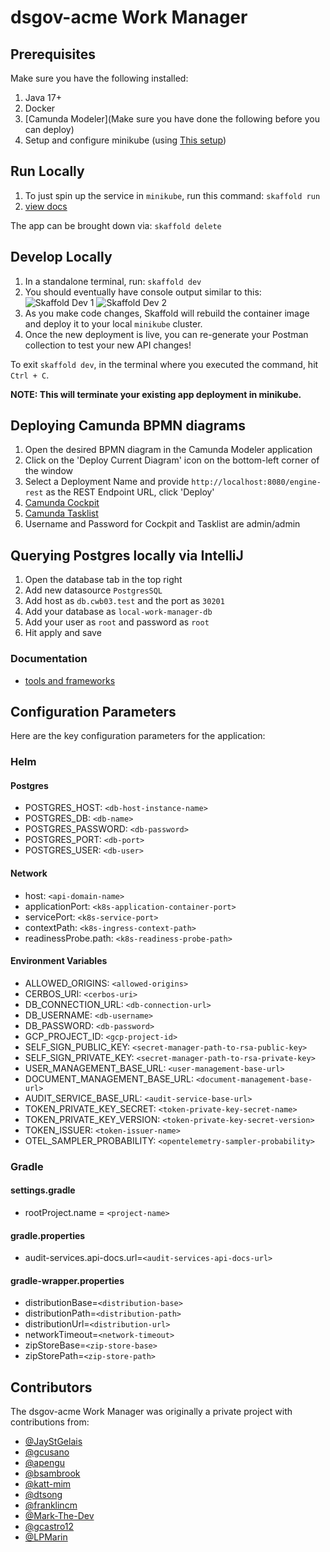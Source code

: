# dsgov-acme Work Manager

## Prerequisites

Make sure you have the following installed:

1. Java 17+
2. Docker
3. [Camunda Modeler](Make sure you have done the following before you can deploy)
4. Setup and configure minikube (using [This setup](https://github.com/dsgov-acme/cwb03-local-environment))

## Run Locally

1. To just spin up the service in `minikube`, run this command: `skaffold run`
2. [view docs](http://api.cwb03.test/wm/swagger-ui/index.html)

The app can be brought down via: `skaffold delete`

## Develop Locally

1. In a standalone terminal, run: `skaffold dev`
2. You should eventually have console output similar to this:
![Skaffold Dev 1](docs/assets/skaffold-dev-log-1.png)
![Skaffold Dev 2](docs/assets/skaffold-dev-log-2.png)
3. As you make code changes, Skaffold will rebuild the container image and deploy it to your local `minikube` cluster.
4. Once the new deployment is live, you can re-generate your Postman collection to test your new API changes!

To exit `skaffold dev`, in the terminal where you executed the command, hit `Ctrl + C`.

**NOTE: This will terminate your existing app deployment in minikube.**

## Deploying Camunda BPMN diagrams

1. Open the desired BPMN diagram in the Camunda Modeler application
2. Click on the 'Deploy Current Diagram' icon on the bottom-left corner of the window
3. Select a Deployment Name and provide `http://localhost:8080/engine-rest` as the REST Endpoint URL, click 'Deploy'
4. [Camunda Cockpit](http://localhost:8080/camunda/app/cockpit/default/)
5. [Camunda Tasklist](http://localhost:8080/camunda/app/tasklist/default/)
6. Username and Password for Cockpit and Tasklist are admin/admin

## Querying Postgres locally via IntelliJ

1. Open the database tab in the top right
2. Add new datasource `PostgresSQL`
3. Add host as `db.cwb03.test` and the port as `30201`
4. Add your database as `local-work-manager-db`
5. Add your user as `root` and password as `root`
6. Hit apply and save

### Documentation

- [tools and frameworks](./docs/tools.md)

## Configuration Parameters

Here are the key configuration parameters for the application:
### Helm

#### Postgres
- POSTGRES_HOST: `<db-host-instance-name>`
- POSTGRES_DB: `<db-name>`
- POSTGRES_PASSWORD: `<db-password>`
- POSTGRES_PORT: `<db-port>`
- POSTGRES_USER: `<db-user>`

#### Network
- host: `<api-domain-name>`
- applicationPort: `<k8s-application-container-port>`
- servicePort: `<k8s-service-port>`
- contextPath: `<k8s-ingress-context-path>`
- readinessProbe.path: `<k8s-readiness-probe-path>`

#### Environment Variables
- ALLOWED_ORIGINS: `<allowed-origins>`
- CERBOS_URI: `<cerbos-uri>`
- DB_CONNECTION_URL: `<db-connection-url>`
- DB_USERNAME: `<db-username>`
- DB_PASSWORD: `<db-password>`
- GCP_PROJECT_ID: `<gcp-project-id>`
- SELF_SIGN_PUBLIC_KEY: `<secret-manager-path-to-rsa-public-key>`
- SELF_SIGN_PRIVATE_KEY: `<secret-manager-path-to-rsa-private-key>`
- USER_MANAGEMENT_BASE_URL: `<user-management-base-url>`
- DOCUMENT_MANAGEMENT_BASE_URL: `<document-management-base-url>`
- AUDIT_SERVICE_BASE_URL: `<audit-service-base-url>`
- TOKEN_PRIVATE_KEY_SECRET: `<token-private-key-secret-name>`
- TOKEN_PRIVATE_KEY_VERSION: `<token-private-key-secret-version>`
- TOKEN_ISSUER: `<token-issuer-name>`
- OTEL_SAMPLER_PROBABILITY: `<opentelemetry-sampler-probability>`

### Gradle

#### settings.gradle
- rootProject.name = `<project-name>`

#### gradle.properties
- audit-services.api-docs.url=`<audit-services-api-docs-url>`

#### gradle-wrapper.properties
- distributionBase=`<distribution-base>`
- distributionPath=`<distribution-path>`
- distributionUrl=`<distribution-url>`
- networkTimeout=`<network-timeout>`
- zipStoreBase=`<zip-store-base>`
- zipStorePath=`<zip-store-path>`

## Contributors

The dsgov-acme Work Manager was originally a private project with contributions from:

- [@JayStGelais](https://github.com/JayStGelais)
- [@gcusano](https://github.com/gcusano)
- [@apengu](https://github.com/apengu)
- [@bsambrook](https://github.com/bsambrook)
- [@katt-mim](https://github.com/katt-mim)
- [@dtsong](https://github.com/dtsong)
- [@franklincm](https://github.com/franklincm)
- [@Mark-The-Dev](https://github.com/Mark-The-Dev)
- [@gcastro12](https://github.com/gcastro12)
- [@LPMarin](https://github.com/LPMarin)
